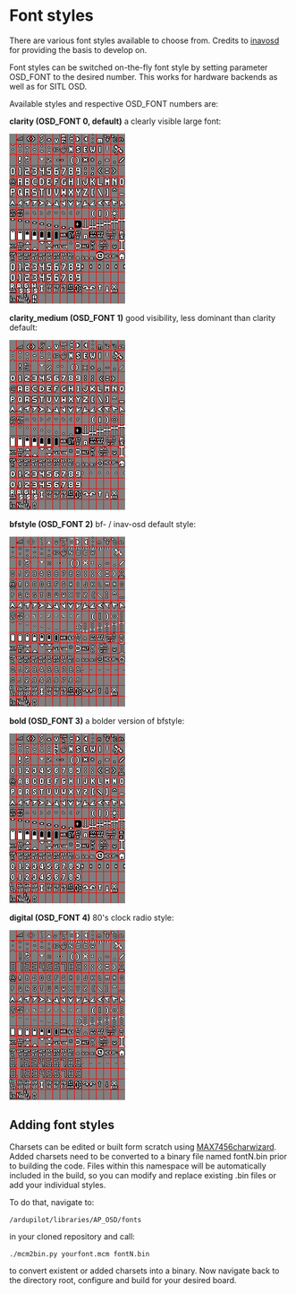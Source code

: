 # Font styles

There are various font styles available to choose from. Credits to [inavosd](https://github.com/iNavFlight/inav-configurator/tree/master/resources/osd) for providing the basis to develop on. 

Font styles can be switched on-the-fly font style by setting parameter OSD_FONT to the desired number. This works for hardware backends as well as for SITL OSD.

Available styles and respective OSD_FONT numbers are:

**clarity (OSD_FONT 0, default)** a clearly visible large font:

  ![](clarity.png)

**clarity_medium (OSD_FONT 1)** good visibility, less dominant than clarity default:

![](clarity_medium.png)

**bfstyle (OSD_FONT 2)** bf- / inav-osd default style: 

![](bfstyle.png)

**bold (OSD_FONT 3)** a bolder version of bfstyle:

![](bold.png)

**digital (OSD_FONT 4)** 80's clock radio style:

![](digital.png)


## Adding font styles ##

Charsets can be edited or built form scratch using [MAX7456charwizard](https://github.com/diydrones/MinimOSD-Extra/blob/master/Tools/MAX7456Charwizard.jar). Added charsets need to be converted to a binary file named fontN.bin prior to building the code. Files within this namespace will be automatically included in the build, so you can modify and replace existing .bin files or add your individual styles.

To do that, navigate to:
```
/ardupilot/libraries/AP_OSD/fonts
```
in your cloned repository and call:
```
./mcm2bin.py yourfont.mcm fontN.bin
```
to convert existent or added charsets into a binary. Now navigate back to the directory root, configure and build for your desired board.

